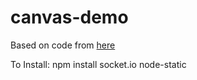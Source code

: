 canvas-demo
===========
Based on code from [here](http://tutorialzine.com/2012/08/nodejs-drawing-game/)

To Install:
    npm install socket.io node-static
